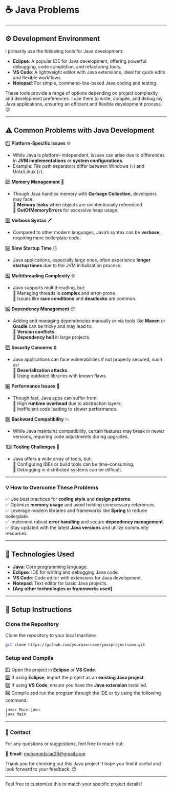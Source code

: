 # ☕ Java Problems 

--- 
## ⚙️ **Development Environment**

I primarily use the following tools for Java development:  

- **Eclipse**: A popular IDE for Java development, offering powerful debugging, code completion, and refactoring tools.  
- **VS Code**: A lightweight editor with Java extensions, ideal for quick edits and flexible workflows.  
- **Notepad**: For simple, command-line-based Java coding and testing.  

These tools provide a range of options depending on project complexity and development preferences. I use them to write, compile, and debug my Java applications, ensuring an efficient and flexible development process. 😊

---

## ⚠️ **Common Problems with Java Development**  

1️⃣ **Platform-Specific Issues** 🌐  
   - While Java is platform-independent, issues can arise due to differences in **JVM implementations** or **system configurations**.  
   - Example: File path separators differ between Windows (`\`) and Unix/Linux (`/`).  

2️⃣ **Memory Management** 💾  
   - Though Java handles memory with **Garbage Collection**, developers may face:  
     🔹 **Memory leaks** when objects are unintentionally referenced.  
     🔹 **OutOfMemoryErrors** for excessive heap usage.  

3️⃣ **Verbose Syntax** 🖊️  
   - Compared to other modern languages, Java’s syntax can be **verbose**, requiring more boilerplate code.  

4️⃣ **Slow Startup Time** 🕒  
   - Java applications, especially large ones, often experience **longer startup times** due to the JVM initialization process.  

5️⃣ **Multithreading Complexity** ⚙️  
   - Java supports multithreading, but:  
     🔹 Managing threads is **complex** and error-prone.  
     🔹 Issues like **race conditions** and **deadlocks** are common.  

6️⃣ **Dependency Management** 📦  
   - Adding and managing dependencies manually or via tools like **Maven** or **Gradle** can be tricky and may lead to:  
     🔹 **Version conflicts**.  
     🔹 **Dependency hell** in large projects.  

7️⃣ **Security Concerns** 🔒  
   - Java applications can face vulnerabilities if not properly secured, such as:  
     🔹 **Deserialization attacks**.  
     🔹 Using outdated libraries with known flaws.  

8️⃣ **Performance Issues** 🚀  
   - Though fast, Java apps can suffer from:  
     🔹 High **runtime overhead** due to abstraction layers.  
     🔹 Inefficient code leading to slower performance.  

9️⃣ **Backward Compatibility** 📉  
   - While Java maintains compatibility, certain features may break in newer versions, requiring code adjustments during upgrades.  

10️⃣ **Tooling Challenges** 🔧  
   - Java offers a wide array of tools, but:  
     🔹 Configuring IDEs or build tools can be time-consuming.  
     🔹 Debugging in distributed systems can be difficult.  

---

### 💡 **How to Overcome These Problems**  

✅ Use best practices for **coding style** and **design patterns**.  
✅ Optimize **memory usage** and avoid holding unnecessary references.  
✅ Leverage modern libraries and frameworks like **Spring** to reduce boilerplate.  
✅ Implement robust **error handling** and secure **dependency management**.  
✅ Stay updated with the latest **Java versions** and utilize community resources.  

---

## 🔧 **Technologies Used**  

- **Java**: Core programming language.  
- **Eclipse**: IDE for writing and debugging Java code.  
- **VS Code**: Code editor with extensions for Java development.  
- **Notepad**: Text editor for basic Java projects.  
- **[Any other technologies or frameworks used]**

---

## 🚀 **Setup Instructions**  

### **Clone the Repository**  
Clone the repository to your local machine:  

```bash
git clone https://github.com/yourusername/yourprojectname.git
```

### **Setup and Compile**  
1️⃣ Open the project in **Eclipse** or **VS Code**.  
2️⃣ If using **Eclipse**, import the project as an **existing Java project**.  
3️⃣ If using **VS Code**, ensure you have the **Java extension** installed.  
4️⃣ Compile and run the program through the IDE or by using the following command:

```bash
javac Main.java
java Main
```

---

### 📝 **Contact**  

For any questions or suggestions, feel free to reach out:  

📧 **Email**: mohamedsilar26@gmail.com

Thank you for checking out this Java project! I hope you find it useful and look forward to your feedback. 😊  

---

Feel free to customize this to match your specific project details!
